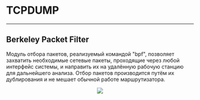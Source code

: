 # TCPDUMP
_ _ _
## Berkeley Packet Filter
Модуль отбора пакетов, реализуемый командой "bpf", позволяет захватить необходимые сетевые пакеты, проходящие через любой интерфейс системы, и направить их на удалённую рабочую станцию для дальнейшего анализа. Отбор пакетов производится путём их дублирования и не мешает обычной работе маршрутизатора.

<p align="center">
<image src="https://github.com/LLlMEJIb87/LINUX/blob/main/%D0%A1%D0%B5%D1%82%D1%8C/picture/BPF.PNG">
</p>

